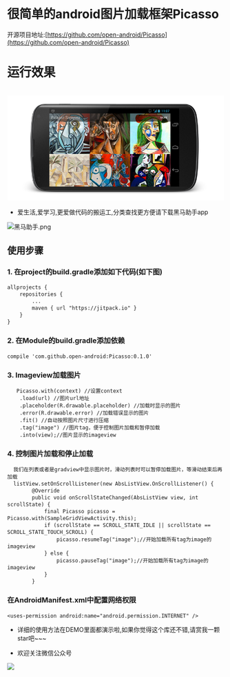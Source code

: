 # 很简单的android图片加载框架Picasso
开源项目地址:[https://github.com/open-android/Picasso](https://github.com/open-android/Picasso)
# 运行效果
  ![](website/static/sample.png)
  
  * 爱生活,爱学习,更爱做代码的搬运工,分类查找更方便请下载黑马助手app


![黑马助手.png](http://upload-images.jianshu.io/upload_images/4037105-f777f1214328dcc4.png?imageMogr2/auto-orient/strip%7CimageView2/2/w/1240)

## 使用步骤
### 1. 在project的build.gradle添加如下代码(如下图)

	allprojects {
	    repositories {
	        ...
	        maven { url "https://jitpack.io" }
	    }
	}
  
### 2. 在Module的build.gradle添加依赖

    compile 'com.github.open-android:Picasso:0.1.0'
### 3. Imageview加载图片

	   Picasso.with(context) //设置context
        .load(url) //图片url地址
        .placeholder(R.drawable.placeholder) //加载时显示的图片
        .error(R.drawable.error) //加载错误显示的图片
        .fit() //自动按照图片尺寸进行压缩
        .tag("image") //图片tag，便于控制图片加载和暂停加载
        .into(view);//图片显示的imageview
### 4. 控制图片加载和停止加载

	  我们在列表或者是gradview中显示图片时，滑动列表时可以暂停加载图片，等滑动结束后再加载
	  listView.setOnScrollListener(new AbsListView.OnScrollListener() {
            @Override
            public void onScrollStateChanged(AbsListView view, int scrollState) {
                final Picasso picasso = Picasso.with(SampleGridViewActivity.this);
                if (scrollState == SCROLL_STATE_IDLE || scrollState == SCROLL_STATE_TOUCH_SCROLL) {
                    picasso.resumeTag("image");//开始加载所有tag为image的imageview
                } else {
                    picasso.pauseTag("image");//开始加载所有tag为image的imageview
                }
            }
  ### 在AndroidManifest.xml中配置网络权限

    <uses-permission android:name="android.permission.INTERNET" />
  
* 详细的使用方法在DEMO里面都演示啦,如果你觉得这个库还不错,请赏我一颗star吧~~~

* 欢迎关注微信公众号

![](http://upload-images.jianshu.io/upload_images/4037105-8f737b5104dd0b5d.png?imageMogr2/auto-orient/strip%7CimageView2/2/w/1240)
